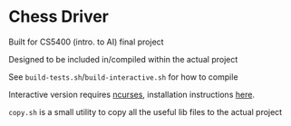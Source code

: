 # Chess Driver

Built for CS5400 (intro. to AI) final project

Designed to be included in/compiled within the actual project

See `build-tests.sh`/`build-interactive.sh` for how to compile

Interactive version requires [ncurses](https://invisible-island.net/ncurses/), installation instructions [here](https://utho.com/docs/tutorial/how-to-install-ncurses-library-on-ubuntu-20-04/).

`copy.sh` is a small utility to copy all the useful lib files to the actual project
